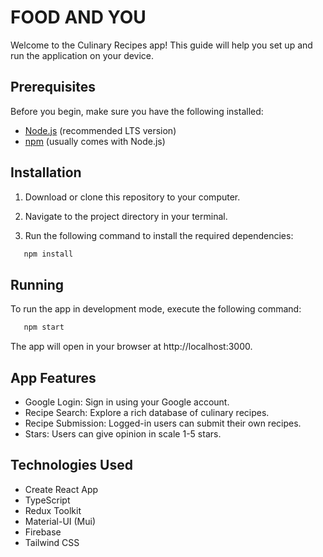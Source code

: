 # FOOD AND YOU

Welcome to the Culinary Recipes app! This guide will help you set up and run the application on your device.

## Prerequisites

Before you begin, make sure you have the following installed:

- [Node.js](https://nodejs.org/) (recommended LTS version)
- [npm](https://www.npmjs.com/) (usually comes with Node.js)

## Installation

1. Download or clone this repository to your computer.

2. Navigate to the project directory in your terminal.

3. Run the following command to install the required dependencies:

```bash
   npm install
```

## Running

To run the app in development mode, execute the following command:

```bash
   npm start
```

The app will open in your browser at http://localhost:3000.

## App Features

- Google Login: Sign in using your Google account.
- Recipe Search: Explore a rich database of culinary recipes.
- Recipe Submission: Logged-in users can submit their own recipes.
- Stars: Users can give opinion in scale 1-5 stars.

## Technologies Used

- Create React App
- TypeScript
- Redux Toolkit
- Material-UI (Mui)
- Firebase
- Tailwind CSS
